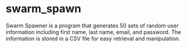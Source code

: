 # swarm_spawn
Swarm Spawner is a program that generates 50 sets of random user information including first name, last name, email, and password. The information is stored in a CSV file for easy retrieval and manipulation.

